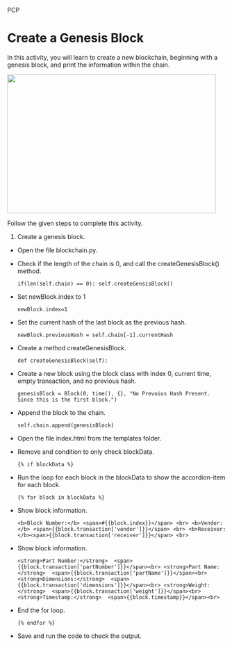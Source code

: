 
PCP

Create a Genesis Block
======================


In this activity, you will learn to create a new blockchain, beginning with a genesis block, and print the information within the chain.




<img src= "https://s3.amazonaws.com/media-p.slid.es/uploads/1525749/images/10650499/PCP.gif" width = "480" height = "320">




Follow the given steps to complete this activity.
1. Create a genesis block.


* Open the file blockchain.py.


* Check if the length of the chain is 0, and call the createGenesisBlock() method.


    `if(len(self.chain) == 0):
    self.createGensisBlock()`


* Set newBlock.index to 1


    `newBlock.index=1`
   
* Set the current hash of the last block as the previous hash.
 
    `newBlock.previousHash = self.chain[-1].currentHash`  


* Create a method createGenesisBlock.


    `def createGenesisBlock(self):`
       
* Create a new block using the block class with index 0, current time, empty transaction, and no previous hash.


    `genesisBlock = Block(0, time(), {}, "No Prevoius Hash Present. Since this is the first block.")`


* Append the block to the chain.


    `self.chain.append(genesisBlock)`
       
* Open the file index.html from the templates folder.


* Remove and condition to only check blockData.

    `{% if blockData %}`

* Run the loop for each block in the blockData to show the accordion-item for each block.

    `{% for block in blockData %}`

* Show block information.

    `<b>Block Number:</b> <span>#{{block.index}}</span> <br>
    <b>Vendor:</b> <span>{{block.transaction['vendor']}}</span> <br>
    <b>Receiver:</b><span>{{block.transaction['receiver']}}</span> <br>`

* Show block information.

    `<strong>Part Number:</strong> 
        <span>{{block.transaction['partNumber']}}</span><br>
    <strong>Part Name:</strong> 
        <span>{{block.transaction['partName']}}</span><br>
    <strong>Dimensions:</strong> 
        <span>{{block.transaction['dimensions']}}</span><br>
    <strong>Weight:</strong> 
        <span>{{block.transaction['weight']}}</span><br>
    <strong>Timestamp:</strong> 
        <span>{{block.timestamp}}</span><br>`

* End the for loop.


    `{% endfor %}`


* Save and run the code to check the output.